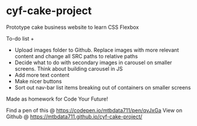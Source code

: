 # cyf-cake-project

Prototype cake business website to learn CSS Flexbox

To-do list +
- Upload images folder to Github. Replace images with more relevant content and change all SRC paths to relative paths
- Decide what to do with secondary images in carousel on smaller screens. Think about building carousel in JS
- Add more text content
- Make nicer buttons
- Sort out nav-bar list items breaking out of containers on smaller screens

Made as homework for Code Your Future!

Find a pen of this @ https://codepen.io/mtbdata711/pen/qvJxGa
View on Github @ https://mtbdata711.github.io/cyf-cake-project/
 

